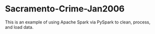 # Sacramento-Crime-Jan2006
This is an example of using Apache Spark via PySpark to clean, process, and load data.
